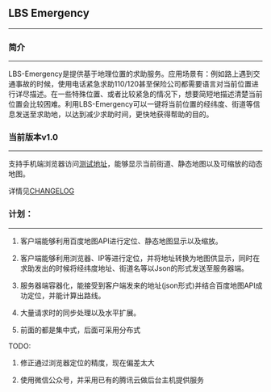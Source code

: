 ## LBS Emergency
-------------------

### 简介
-------------------

LBS-Emergency是提供基于地理位置的求助服务。应用场景有：例如路上遇到交通事故的时候，使用电话紧急求助110/120甚至保险公司都需要语言对当前位置进行详尽描述。在一些特殊位置、或者比较紧急的情况下，想要简短地描述清楚当前位置会比较困难。利用LBS-Emergency可以一键将当前位置的经纬度、街道等信息发送至求助地，以达到减少求助时间，更快地获得帮助的目的。


### 当前版本v1.0
-------------------

支持手机端浏览器访问[测试地址](http://123.206.58.28:11000)，能够显示当前街道、静态地图以及可缩放的动态地图。

详情见[CHANGELOG](https://github.com/maxwell92/LBS-Emergency/CHANGELOG.md)


### 计划：
-------------------

1. 客户端能够利用百度地图API进行定位、静态地图显示以及缩放。

2. 客户端能够利用浏览器、IP等进行定位，并将地址转换为地图供显示，同时在求助发出的时候将经纬度地址、街道名等以Json的形式发送至服务器端。

3. 服务器端容器化，能接受到客户端发来的地址(json形式)并结合百度地图API成功定位，并能计算出路线。

4. 大量请求时的同步处理以及水平扩展。

5. 前面的都是集中式，后面可采用分布式


TODO:

1. 修正通过浏览器定位的精度，现在偏差太大

2. 使用微信公众号，并采用已有的腾讯云做后台主机提供服务

